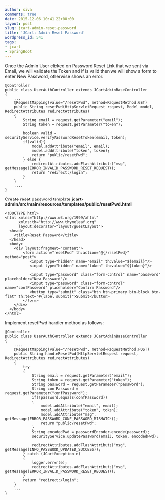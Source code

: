 ```yaml
---
author: siva
comments: true
date: 2015-12-06 10:41:22+00:00
layout: post
slug: jcart-admin-reset-password
title: 'JCart: Admin Reset Password'
wordpress_id: 541
tags:
- jcart
- SpringBoot
---
```


Once the Admin User clicked on Password Reset Link that we sent via Email, we will validate the Token and if is valid then we will show a form to enter New Password, otherwise shows an error. 


    
    
    @Controller
    public class UserAuthController extends JCartAdminBaseController
    {
    	...
    	@RequestMapping(value="/resetPwd", method=RequestMethod.GET)
    	public String resetPwd(HttpServletRequest request, Model model, RedirectAttributes redirectAttributes)
    	{
    		String email = request.getParameter("email");
    		String token = request.getParameter("token");
    		
    		boolean valid = securityService.verifyPasswordResetToken(email, token);
    		if(valid){
    			model.addAttribute("email", email);
    			model.addAttribute("token", token);			
    			return "public/resetPwd";	
    		} else {
    			redirectAttributes.addFlashAttribute("msg", getMessage(ERROR_INVALID_PASSWORD_RESET_REQUEST));
    			return "redirect:/login";
    		}		
    	}
    	....
    }
    



Create reset password template **jcart-admin/src/main/resources/templates/public/resetPwd.html**


    
    
    <!DOCTYPE html>
    <html xmlns="http://www.w3.org/1999/xhtml" 
    	  xmlns:th="http://www.thymeleaf.org"
          layout:decorator="layout/guestLayout">
      <head>
        <title>Reset Password</title>
      </head>
      <body>
      	<div layout:fragment="content">    
            <form action="resetPwd" th:action="@{/resetPwd}" method="post">
               <input type="hidden" name="email" th:value="${email}"/>
               <input type="hidden" name="token" th:value="${token}"/>           
              
               <input type="password" class="form-control" name="password" placeholder="New Password"/>            
               <input type="password" class="form-control" name="confPassword" placeholder="Confirm Password"/>           
               <button type="submit" class="btn btn-primary btn-block btn-flat" th:text="#{label.submit}">Submit</button>                      
            </form>                   
    	</div>
      </body>
    </html>
    



Implement resetPwd handler method as follows:


    
    
    @Controller
    public class UserAuthController extends JCartAdminBaseController
    {
    	....
    	@RequestMapping(value="/resetPwd", method=RequestMethod.POST)
    	public String handleResetPwd(HttpServletRequest request, RedirectAttributes redirectAttributes)
    	{
    		try
    		{
    			String email = request.getParameter("email");
    			String token = request.getParameter("token");
    			String password = request.getParameter("password");
    			String confPassword = request.getParameter("confPassword");
    			if(!password.equals(confPassword))
    			{
    				model.addAttribute("email", email);
    				model.addAttribute("token", token);	
    				model.addAttribute("msg", getMessage(ERROR_PASSWORD_CONF_PASSWORD_MISMATCH));
    				return "public/resetPwd";
    			}
    			String encodedPwd = passwordEncoder.encode(password);
    			securityService.updatePassword(email, token, encodedPwd);
    			
    			redirectAttributes.addFlashAttribute("msg", getMessage(INFO_PASSWORD_UPDATED_SUCCESS));
    		} catch (JCartException e)
    		{
    			logger.error(e);
    			redirectAttributes.addFlashAttribute("msg", getMessage(ERROR_INVALID_PASSWORD_RESET_REQUEST));
    		}
    		return "redirect:/login";
    	}
    	...
    }
    
